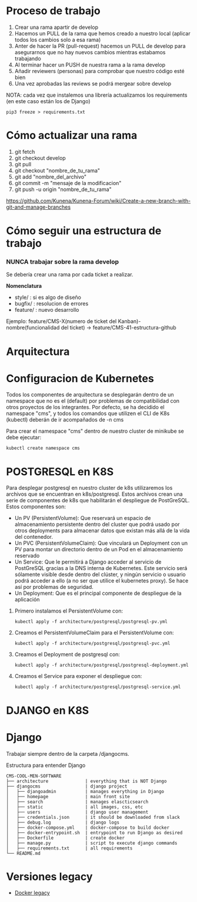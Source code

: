 # Proceso de trabajo

  1. Crear una rama apartir de develop
  2. Hacemos un PULL de la rama que hemos creado a nuestro local (aplicar todos los cambios solo a esa rama)
  3. Anter de hacer la PR (pull-request) hacemos un PULL de develop para asegurarnos que no hay nuevos cambios mientras estabamos trabajando
  4. Al terminar hacer un PUSH de nuestra rama a la rama develop
  5. Añadir reviewers (personas) para comprobar que nuestro código esté bien
  6. Una vez aprobadas las reviews se podrá mergear sobre develop 

NOTA: cada vez que instalemos una librería actualizamos los requirements (en este caso están los de Django)
```
pip3 freeze > requirements.txt
```

# Cómo actualizar una rama

  1. git fetch
  2. git checkout develop
  3. git pull
  4. git checkout "nombre_de_tu_rama"
  5. git add "nombre_del_archivo"
  6. git commit -m "mensaje de la modificacion"
  7. git push -u origin "nombre_de_tu_rama"
  
  https://github.com/Kunena/Kunena-Forum/wiki/Create-a-new-branch-with-git-and-manage-branches

# Cómo seguir una estructura de trabajo

### **NUNCA** trabajar sobre la rama **develop**

Se debería crear una rama por cada ticket a realizar.

**Nomenclatura**

- style/ : si es algo de diseño
- bugfix/ : resolucion de errores
- feature/ : nuevo desarrollo

Ejemplo: feature/CMS-X(numero de ticket del Kanban)-nombre(funcionalidad del ticket) -> feature/CMS-41-estructura-github

# Arquitectura 

  # Configuracion de Kubernetes

  Todos los componentes de arquitectura se desplegarán dentro de un namespace que no es el (default) por problemas de compatibilidad con otros proyectos de los integrantes. Por defecto, se ha decidido el namespace "cms", y todos los comandos que utilizen el CLI de K8s (kubectl) deberán de ir acompañados de -n cms

  Para crear el namespace "cms" dentro de nuestro cluster de minikube se debe ejecutar:

   `kubectl create namespace cms`  

  # POSTGRESQL en K8S

  Para desplegar postgresql en nuestro cluster de k8s utilizaremos los archivos que se encuentran en k8s/postgresql. Estos archivos crean una serie de componentes de k8s que habilitarán el despliegue de PostGreSQL. Estos componentes son:

  - Un PV (PersistentVolume): Que reservará un espacio de almacenamiento persistente dentro del cluster que podrá usado por otros deployments para almacenar datos que existan más allá de la vida del contenedor.
  - Un PVC (PersistentVolumeClaim): Que vinculará un Deployment con un PV para montar un directorio dentro de un Pod en el almacenamiento reservado
  - Un Service: Que le permitirá a Django acceder al servicio de PostGreSQL gracias a la DNS interna de Kubernetes. Este servicio será sólamente visible desde dentro del clúster, y ningún servicio o usuario podrá acceder a ello (a no ser que utilice el kubernetes proxy). Se hace así por problemas de seguridad.
  - Un Deployment: Que es el principal componente de despliegue de la aplicación
  
   

1. Primero instalamos el PersistentVolume con:

   `kubectl apply -f architecture/postgresql/postgresql-pv.yml`

2. Creamos el PersistentVolumeClaim para el PersistentVolume con:

   `kubectl apply -f architecture/postgresql/postgresql-pvc.yml`

3. Creamos el Deployment de postgresql con:

   `kubectl apply -f architecture/postgresql/postgresql-deployment.yml`

4. Creamos el Service para exponer el despliegue con:

   `kubectl apply -f architecture/postgresql/postgresql-service.yml`

 # DJANGO en K8S



# Django

Trabajar siempre dentro de la carpeta /djangocms.

Estructura para entender Django

    CMS-COOL-MEN-SOFTWARE
    ├── architecture              | everything that is NOT Django
    ├── djangocms                 | django project
    │   ├── djangoadmin           | manages everything in Django
    │   ├── homepage              | main front site
    │   ├── search                | manages elascticsearch
    │   ├── static                | all images, css, etc
    │   ├── users                 | django user management
    │   ├── credentials.json      | it should be downloaded from slack
    │   ├── debug.log             | django logs
    │   ├── docker-compose.yml    | docker-compose to build docker
    │   ├── docker-entrypoint.sh  | entrypoint to run Django as desired
    │   ├── Dockerfile            | create docker
    │   ├── manage.py             | script to execute django commands
    │   ├── requirements.txt      | all requirements
    └── README.md

# Versiones legacy

- [Docker legacy](/doc/legacy.md)